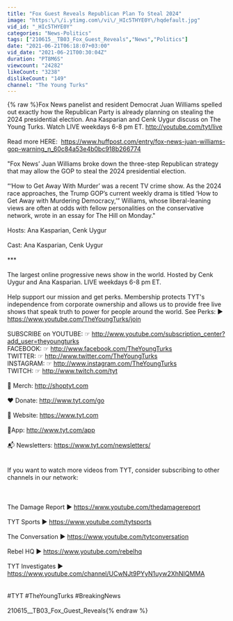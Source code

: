 ```yaml
---
title: "Fox Guest Reveals Republican Plan To Steal 2024"
image: "https:\/\/i.ytimg.com\/vi\/_HIc5THYE0Y\/hqdefault.jpg"
vid_id: "_HIc5THYE0Y"
categories: "News-Politics"
tags: ["210615__TB03_Fox_Guest_Reveals","News","Politics"]
date: "2021-06-21T06:18:07+03:00"
vid_date: "2021-06-21T00:30:04Z"
duration: "PT8M6S"
viewcount: "24282"
likeCount: "3238"
dislikeCount: "149"
channel: "The Young Turks"
---
```

{% raw %}Fox News panelist and resident Democrat Juan Williams spelled out exactly how the Republican Party is already planning on stealing the 2024 presidential election. Ana Kasparian and Cenk Uygur discuss on The Young Turks. Watch LIVE weekdays 6-8 pm ET. <a rel="nofollow" target="blank" href="http://youtube.com/tyt/live">http://youtube.com/tyt/live</a><br /><br />Read more HERE:  <a rel="nofollow" target="blank" href="https://www.huffpost.com/entry/fox-news-juan-williams-gop-warning_n_60c84a53e4b0bc918b266774">https://www.huffpost.com/entry/fox-news-juan-williams-gop-warning_n_60c84a53e4b0bc918b266774</a><br /><br />&quot;Fox News’ Juan Williams broke down the three-step Republican strategy that may allow the GOP to steal the 2024 presidential election.<br /><br />“‘How to Get Away With Murder’ was a recent TV crime show. As the 2024 race approaches, the Trump GOP’s current weekly drama is titled ‘How to Get Away with Murdering Democracy,’” Williams, whose liberal-leaning views are often at odds with fellow personalities on the conservative network, wrote in an essay for The Hill on Monday.&quot;<br /><br />Hosts: Ana Kasparian, Cenk Uygur<br /><br />Cast: Ana Kasparian, Cenk Uygur<br /><br />*** <br /><br />The largest online progressive news show in the world. Hosted by Cenk Uygur and Ana Kasparian. LIVE weekdays 6-8 pm ET. <br /><br />Help support our mission and get perks. Membership protects TYT's independence from corporate ownership and allows us to provide free live shows that speak truth to power for people around the world. See Perks: ▶ <a rel="nofollow" target="blank" href="https://www.youtube.com/TheYoungTurks/join">https://www.youtube.com/TheYoungTurks/join</a><br /><br />SUBSCRIBE on YOUTUBE: ☞ <a rel="nofollow" target="blank" href="http://www.youtube.com/subscription_center?add_user=theyoungturks">http://www.youtube.com/subscription_center?add_user=theyoungturks</a><br />FACEBOOK: ☞ <a rel="nofollow" target="blank" href="http://www.facebook.com/TheYoungTurks">http://www.facebook.com/TheYoungTurks</a><br />TWITTER: ☞ <a rel="nofollow" target="blank" href="http://www.twitter.com/TheYoungTurks">http://www.twitter.com/TheYoungTurks</a><br />INSTAGRAM: ☞ <a rel="nofollow" target="blank" href="http://www.instagram.com/TheYoungTurks">http://www.instagram.com/TheYoungTurks</a><br />TWITCH: ☞ <a rel="nofollow" target="blank" href="http://www.twitch.com/tyt">http://www.twitch.com/tyt</a><br /><br />👕 Merch: <a rel="nofollow" target="blank" href="http://shoptyt.com">http://shoptyt.com</a><br /><br />❤ Donate: <a rel="nofollow" target="blank" href="http://www.tyt.com/go">http://www.tyt.com/go</a><br /><br />🔗 Website: <a rel="nofollow" target="blank" href="https://www.tyt.com">https://www.tyt.com</a><br /><br />📱App: <a rel="nofollow" target="blank" href="http://www.tyt.com/app">http://www.tyt.com/app</a><br /><br />📬 Newsletters: <a rel="nofollow" target="blank" href="https://www.tyt.com/newsletters/">https://www.tyt.com/newsletters/</a><br /><br /><br />If you want to watch more videos from TYT, consider subscribing to other channels in our network:<br /><br /><br /><br />The Damage Report ▶ <a rel="nofollow" target="blank" href="https://www.youtube.com/thedamagereport">https://www.youtube.com/thedamagereport</a><br /><br />TYT Sports ▶ <a rel="nofollow" target="blank" href="https://www.youtube.com/tytsports">https://www.youtube.com/tytsports</a><br /><br />The Conversation ▶ <a rel="nofollow" target="blank" href="https://www.youtube.com/tytconversation">https://www.youtube.com/tytconversation</a><br /><br />Rebel HQ ▶ <a rel="nofollow" target="blank" href="https://www.youtube.com/rebelhq">https://www.youtube.com/rebelhq</a><br /><br />TYT Investigates ▶ <a rel="nofollow" target="blank" href="https://www.youtube.com/channel/UCwNJt9PYyN1uyw2XhNIQMMA">https://www.youtube.com/channel/UCwNJt9PYyN1uyw2XhNIQMMA</a><br /><br /><br />#TYT #TheYoungTurks #BreakingNews<br /><br />210615__TB03_Fox_Guest_Reveals{% endraw %}
